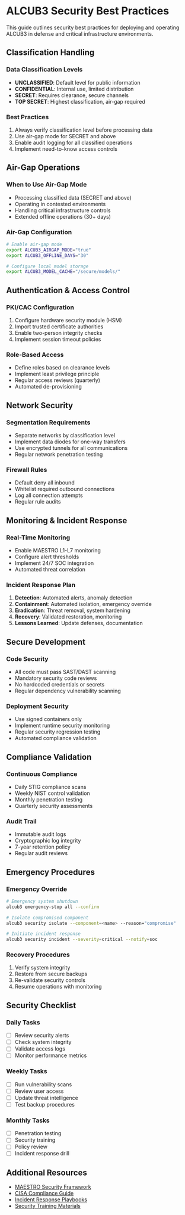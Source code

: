 # ALCUB3 Security Best Practices

This guide outlines security best practices for deploying and operating ALCUB3 in defense and critical infrastructure environments.

## Classification Handling

### Data Classification Levels
- **UNCLASSIFIED**: Default level for public information
- **CONFIDENTIAL**: Internal use, limited distribution
- **SECRET**: Requires clearance, secure channels
- **TOP SECRET**: Highest classification, air-gap required

### Best Practices
1. Always verify classification level before processing data
2. Use air-gap mode for SECRET and above
3. Enable audit logging for all classified operations
4. Implement need-to-know access controls

## Air-Gap Operations

### When to Use Air-Gap Mode
- Processing classified data (SECRET and above)
- Operating in contested environments
- Handling critical infrastructure controls
- Extended offline operations (30+ days)

### Air-Gap Configuration
```bash
# Enable air-gap mode
export ALCUB3_AIRGAP_MODE="true"
export ALCUB3_OFFLINE_DAYS="30"

# Configure local model storage
export ALCUB3_MODEL_CACHE="/secure/models/"
```

## Authentication & Access Control

### PKI/CAC Configuration
1. Configure hardware security module (HSM)
2. Import trusted certificate authorities
3. Enable two-person integrity checks
4. Implement session timeout policies

### Role-Based Access
- Define roles based on clearance levels
- Implement least privilege principle
- Regular access reviews (quarterly)
- Automated de-provisioning

## Network Security

### Segmentation Requirements
- Separate networks by classification level
- Implement data diodes for one-way transfers
- Use encrypted tunnels for all communications
- Regular network penetration testing

### Firewall Rules
- Default deny all inbound
- Whitelist required outbound connections
- Log all connection attempts
- Regular rule audits

## Monitoring & Incident Response

### Real-Time Monitoring
- Enable MAESTRO L1-L7 monitoring
- Configure alert thresholds
- Implement 24/7 SOC integration
- Automated threat correlation

### Incident Response Plan
1. **Detection**: Automated alerts, anomaly detection
2. **Containment**: Automated isolation, emergency override
3. **Eradication**: Threat removal, system hardening
4. **Recovery**: Validated restoration, monitoring
5. **Lessons Learned**: Update defenses, documentation

## Secure Development

### Code Security
- All code must pass SAST/DAST scanning
- Mandatory security code reviews
- No hardcoded credentials or secrets
- Regular dependency vulnerability scanning

### Deployment Security
- Use signed containers only
- Implement runtime security monitoring
- Regular security regression testing
- Automated compliance validation

## Compliance Validation

### Continuous Compliance
- Daily STIG compliance scans
- Weekly NIST control validation
- Monthly penetration testing
- Quarterly security assessments

### Audit Trail
- Immutable audit logs
- Cryptographic log integrity
- 7-year retention policy
- Regular audit reviews

## Emergency Procedures

### Emergency Override
```bash
# Emergency system shutdown
alcub3 emergency-stop all --confirm

# Isolate compromised component
alcub3 security isolate --component=<name> --reason="compromise"

# Initiate incident response
alcub3 security incident --severity=critical --notify=soc
```

### Recovery Procedures
1. Verify system integrity
2. Restore from secure backups
3. Re-validate security controls
4. Resume operations with monitoring

## Security Checklist

### Daily Tasks
- [ ] Review security alerts
- [ ] Check system integrity
- [ ] Validate access logs
- [ ] Monitor performance metrics

### Weekly Tasks
- [ ] Run vulnerability scans
- [ ] Review user access
- [ ] Update threat intelligence
- [ ] Test backup procedures

### Monthly Tasks
- [ ] Penetration testing
- [ ] Security training
- [ ] Policy review
- [ ] Incident response drill

## Additional Resources

- [MAESTRO Security Framework](../02-features/maestro/maestro-security-framework.md)
- [CISA Compliance Guide](../02-features/compliance/)
- [Incident Response Playbooks](./incident-response/)
- [Security Training Materials](./training/)